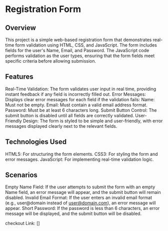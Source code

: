 # Registration Form

## Overview
This project is a simple web-based registration form that demonstrates real-time form validation using HTML, CSS, and JavaScript. The form includes fields for the user's Name, Email, and Password. The JavaScript code performs validation as the user types, ensuring that the form fields meet specific criteria before allowing submission.

## Features
Real-Time Validation: The form validates user input in real time, providing instant feedback if any field is incorrectly filled out.
Error Messages: Displays clear error messages for each field if the validation fails:
Name: Must not be empty.
Email: Must contain a valid email address format.
Password: Must be at least 6 characters long.
Submit Button Control: The submit button is disabled until all fields are correctly validated.
User-Friendly Design: The form is styled to be simple and user-friendly, with error messages displayed clearly next to the relevant fields.

## Technologies Used
HTML5: For structuring the form elements.
CSS3: For styling the form and error messages.
JavaScript: For implementing real-time validation logic.

## Scenarios
Empty Name Field: If the user attempts to submit the form with an empty Name field, an error message will appear, and the submit button will remain disabled.
Invalid Email Format: If the user enters an invalid email format (e.g., user@domain instead of user@domain.com), an error message will appear.
Short Password: If the password is less than 6 characters, an error message will be displayed, and the submit button will be disabled.

checkout Link: []

